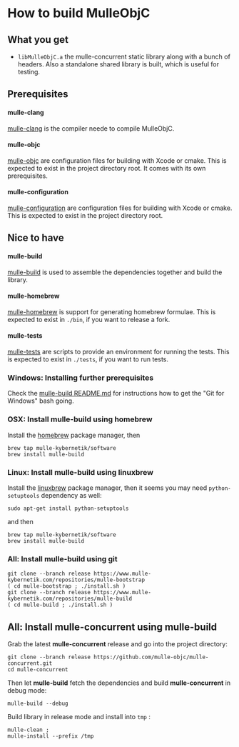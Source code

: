 # How to build MulleObjC


## What you get

* `libMulleObjC.a` the mulle-concurrent static library along with a
bunch of headers. Also a standalone shared library is built, which is useful
for testing.


## Prerequisites

#### mulle-clang

[mulle-clang](//github.com/codeon-gmbh/mulle-clang/) is the compiler neede
to compile MulleObjC.

#### mulle-objc

[mulle-objc](//github.com/mulle-objc/mulle-configuration/)
are configuration files for building with Xcode or cmake. This is expected to
exist in the project directory root. It comes with its own prerequisites.

#### mulle-configuration

[mulle-configuration](//www.mulle-kybernetik.com/software/git/mulle-configuration/)
are configuration files for building with Xcode or cmake. This is expected to
exist in the project directory root.



## Nice to have

#### mulle-build

[mulle-build](//www.mulle-kybernetik.com/software/git/mulle-build) is used
to assemble the dependencies together and build the library.

#### mulle-homebrew

[mulle-homebrew](//www.mulle-kybernetik.com/software/git/mulle-homebrew/) is
support for generating homebrew formulae. This is expected to
exist in `./bin`, if you want to release a fork.

#### mulle-tests

[mulle-tests](//www.mulle-kybernetik.com/software/git/mulle-tests/) are
scripts to provide an environment for running the tests. This is expected to
exist in `./tests`, if you want to run tests.


### Windows: Installing further prerequisites

Check the [mulle-build README.md](//www.mulle-kybernetik.com/software/git/mulle-build/README.md)
for instructions how to get the "Git for Windows" bash going.


### OSX: Install mulle-build using homebrew

Install the [homebrew](//brew.sh/) package manager, then

```
brew tap mulle-kybernetik/software
brew install mulle-build
```

### Linux: Install mulle-build using linuxbrew

Install the [linuxbrew](//linuxbrew.sh/) package manager, then it seems you
may need `python-setuptools` dependency as well:

```
sudo apt-get install python-setuptools
```

and then

```
brew tap mulle-kybernetik/software
brew install mulle-build
```

### All: Install mulle-build using git

```
git clone --branch release https://www.mulle-kybernetik.com/repositories/mulle-bootstrap
( cd mulle-bootstrap ; ./install.sh )
git clone --branch release https://www.mulle-kybernetik.com/repositories/mulle-build
( cd mulle-build ; ./install.sh )
```

## All: Install mulle-concurrent using mulle-build


Grab the latest **mulle-concurrent** release and go into the project directory:

```
git clone --branch release https://github.com/mulle-objc/mulle-concurrent.git
cd mulle-concurrent
```

Then let **mulle-build** fetch the dependencies and
build **mulle-concurrent** in debug mode:

```
mulle-build --debug
```

Build library in release mode and install into `tmp` :

```
mulle-clean ;
mulle-install --prefix /tmp
```
